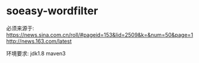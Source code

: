 # soeasy-wordfilter
必须来源于:
https://news.sina.com.cn/roll/#pageid=153&lid=2509&k=&num=50&page=1
http://news.163.com/latest


环境要求:
jdk1.8
maven3
